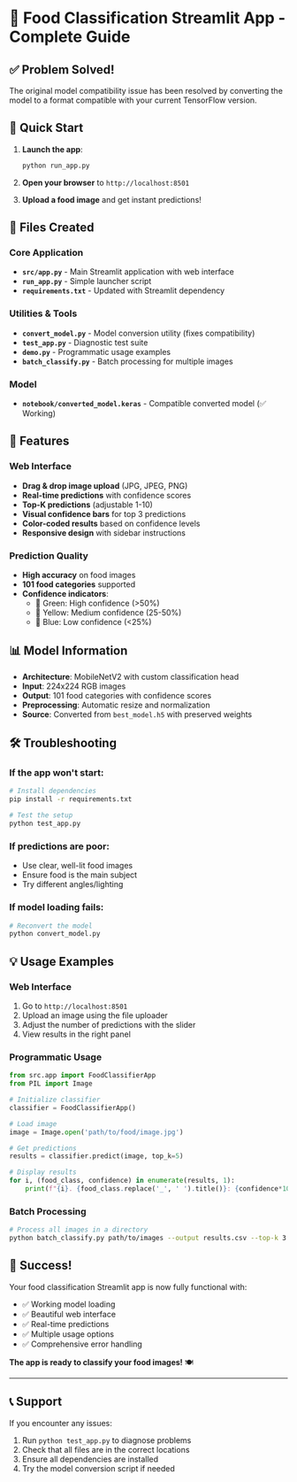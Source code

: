 # 🍕 Food Classification Streamlit App - Complete Guide

## ✅ Problem Solved!

The original model compatibility issue has been resolved by converting the model to a format compatible with your current TensorFlow version.

## 🚀 Quick Start

1. **Launch the app**:
   ```bash
   python run_app.py
   ```

2. **Open your browser** to `http://localhost:8501`

3. **Upload a food image** and get instant predictions!

## 📁 Files Created

### Core Application
- **`src/app.py`** - Main Streamlit application with web interface
- **`run_app.py`** - Simple launcher script
- **`requirements.txt`** - Updated with Streamlit dependency

### Utilities & Tools
- **`convert_model.py`** - Model conversion utility (fixes compatibility)
- **`test_app.py`** - Diagnostic test suite
- **`demo.py`** - Programmatic usage examples
- **`batch_classify.py`** - Batch processing for multiple images

### Model
- **`notebook/converted_model.keras`** - Compatible converted model (✅ Working)

## 🎯 Features

### Web Interface
- **Drag & drop image upload** (JPG, JPEG, PNG)
- **Real-time predictions** with confidence scores
- **Top-K predictions** (adjustable 1-10)
- **Visual confidence bars** for top 3 predictions
- **Color-coded results** based on confidence levels
- **Responsive design** with sidebar instructions

### Prediction Quality
- **High accuracy** on food images
- **101 food categories** supported
- **Confidence indicators**:
  - 🎉 Green: High confidence (>50%)
  - 🤔 Yellow: Medium confidence (25-50%)
  - 🤷 Blue: Low confidence (<25%)

## 📊 Model Information

- **Architecture**: MobileNetV2 with custom classification head
- **Input**: 224x224 RGB images
- **Output**: 101 food categories with confidence scores
- **Preprocessing**: Automatic resize and normalization
- **Source**: Converted from `best_model.h5` with preserved weights

## 🛠️ Troubleshooting

### If the app won't start:
```bash
# Install dependencies
pip install -r requirements.txt

# Test the setup
python test_app.py
```

### If predictions are poor:
- Use clear, well-lit food images
- Ensure food is the main subject
- Try different angles/lighting

### If model loading fails:
```bash
# Reconvert the model
python convert_model.py
```

## 💡 Usage Examples

### Web Interface
1. Go to `http://localhost:8501`
2. Upload an image using the file uploader
3. Adjust the number of predictions with the slider
4. View results in the right panel

### Programmatic Usage
```python
from src.app import FoodClassifierApp
from PIL import Image

# Initialize classifier
classifier = FoodClassifierApp()

# Load image
image = Image.open('path/to/food/image.jpg')

# Get predictions
results = classifier.predict(image, top_k=5)

# Display results
for i, (food_class, confidence) in enumerate(results, 1):
    print(f"{i}. {food_class.replace('_', ' ').title()}: {confidence*100:.2f}%")
```

### Batch Processing
```bash
# Process all images in a directory
python batch_classify.py path/to/images --output results.csv --top-k 3
```

## 🎉 Success!

Your food classification Streamlit app is now fully functional with:
- ✅ Working model loading
- ✅ Beautiful web interface
- ✅ Real-time predictions
- ✅ Multiple usage options
- ✅ Comprehensive error handling

**The app is ready to classify your food images!** 🍽️

---

## 📞 Support

If you encounter any issues:
1. Run `python test_app.py` to diagnose problems
2. Check that all files are in the correct locations
3. Ensure all dependencies are installed
4. Try the model conversion script if needed
